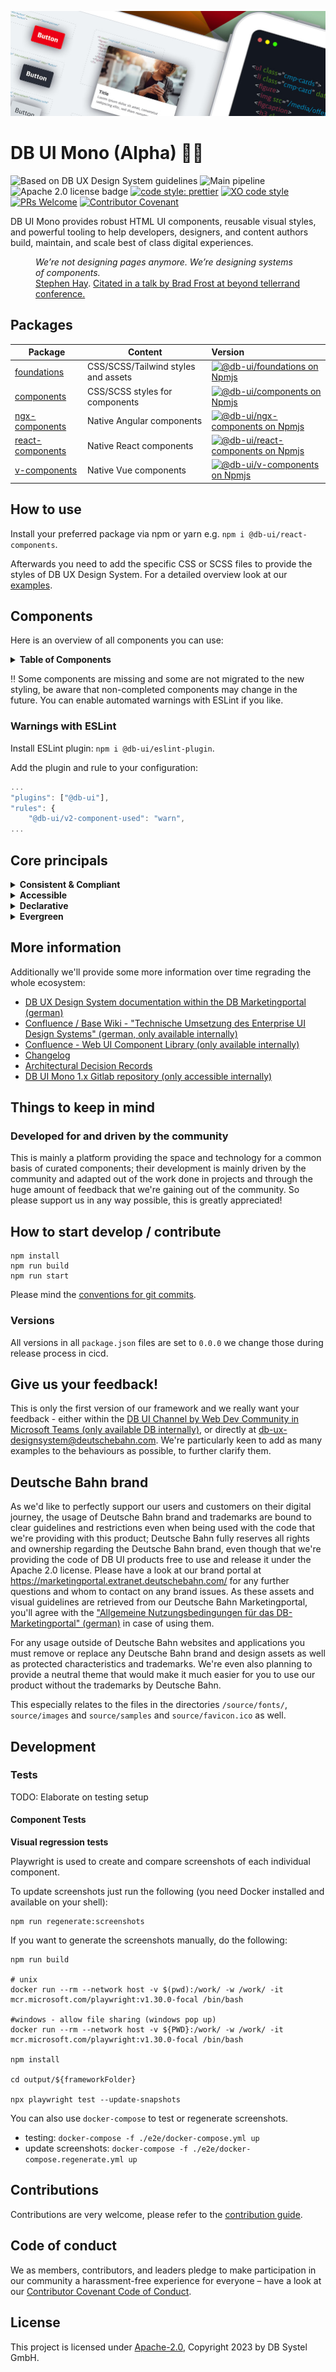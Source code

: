 <!-- markdownlint-configure-file { "MD013": false, "MD041":false } -->
<!-- markdownlint-disable MD033 MD010 -->

<img src="docs/images/header_image_0.guetzli.jpg" alt="" srcset="docs/images/header_image_0.guetzli.2x.jpg 2x, docs/images/header_image_0.guetzli.3x.jpg 3x"> <!-- width="830" height="276" //-->

# DB UI Mono (Alpha) 🚂💖

![Based on DB UX Design System guidelines](https://img.shields.io/badge/Based%20on-DB%20Design%20System%20UX%20Guides%20%2B%20Standards-d7dce1.svg)
![Main pipeline](https://github.com/db-ui/mono/actions/workflows/default.yml/badge.svg)
![Apache 2.0 license badge](https://img.shields.io/badge/License-Apache_2.0-blue.svg)
[![code style: prettier](https://img.shields.io/badge/code_style-prettier-ff69b4.svg?style=flat-square)](https://github.com/prettier/prettier)
[![XO code style](https://img.shields.io/badge/code_style-XO-5ed9c7.svg)](https://github.com/xojs/xo)
[![PRs Welcome](https://img.shields.io/badge/PRs-welcome-brightgreen.svg?style=flat-square)](http://makeapullrequest.com)
[![Contributor Covenant](https://img.shields.io/badge/Contributor%20Covenant-2.0-4baaaa.svg)](CODE-OF-CONDUCT.md)

DB UI Mono provides robust HTML UI components, reusable visual styles, and powerful tooling to help developers,
designers, and content authors build, maintain, and scale best of class digital experiences.

<figure>
	<cite>We’re not designing pages anymore. We’re designing systems of components.</cite>
	<figcaption><a href="https://bradfrost.com/blog/post/bdconf-stephen-hay-presents-responsive-design-workflow/" target="_blank" rel="noopener noreferrer">Stephen Hay</a>. <a href="https://vimeo.com/67476280" title="Brad Frosts at beyond tellerrand conference regarding Atomic Design" target="_blank" rel="noopener noreferrer">Citated in a talk by Brad Frost at beyond tellerrand conference.</a></figcaption>
</figure>

## Packages

| Package                             | Content                             | Version                                                                                                                                                                                                              |
| ----------------------------------- | ----------------------------------- | :------------------------------------------------------------------------------------------------------------------------------------------------------------------------------------------------------------------- |
| [foundations](packages/foundations) | CSS/SCSS/Tailwind styles and assets | [![@db-ui/foundations on Npmjs](https://img.shields.io/npm/v/@db-ui/foundations.svg?color=rgb%28237%2C%2028%2C%2036%29 "npm version")](https://npmjs.com/package/@db-ui/foundations "DB UI – on NPM")                |
| [components](packages/components)   | CSS/SCSS styles for components      | [![@db-ui/components on Npmjs](https://img.shields.io/npm/v/@db-ui/components.svg?color=rgb%28237%2C%2028%2C%2036%29 "npm version")](https://npmjs.com/package/@db-ui/components "DB UI – on NPM")                   |
| [ngx-components](output/angular)    | Native Angular components           | [![@db-ui/ngx-components on Npmjs](https://img.shields.io/npm/v/@db-ui/ngx-components.svg?color=rgb%28237%2C%2028%2C%2036%29 "npm version")](https://npmjs.com/package/@db-ui/ngx-components "DB UI – on NPM")       |
| [react-components](output/react)    | Native React components             | [![@db-ui/react-components on Npmjs](https://img.shields.io/npm/v/@db-ui/react-components.svg?color=rgb%28237%2C%2028%2C%2036%29 "npm version")](https://npmjs.com/package/@db-ui/react-components "DB UI – on NPM") |
| [v-components](output/vue/vue3)     | Native Vue components               | [![@db-ui/v-components on Npmjs](https://img.shields.io/npm/v/@db-ui/v-components.svg?color=rgb%28237%2C%2028%2C%2036%29 "npm version")](https://npmjs.com/package/@db-ui/v-components "DB UI – on NPM")             |

## How to use

Install your preferred package via npm or yarn e.g. `npm i @db-ui/react-components`.

Afterwards you need to add the specific CSS or SCSS files to provide the styles of DB UX Design System.
For a detailed overview look at our [examples](examples).

## Components

Here is an overview of all components you can use:

<details>
  <summary><strong>Table of Components</strong></summary>

| Name                                                  | Category          | Inside Repo | Styling | Complete | Planned for beta |
| ----------------------------------------------------- | ----------------- | :---------: | :-----: | :------: | :--------------: |
| Accordion                                             | 04 - Data-Display |     ❌      |   ❌    |    ❌    |        ✅        |
| Alert                                                 | 05 - Feedback     |     ❌      |   ❌    |    ❌    |        ✅        |
| Avatar                                                | 04 - Data-Display |     ❌      |   ❌    |    ❌    |        ❌        |
| Backdrop                                              | 06 - Utility      |     ❌      |   ❌    |    ❌    |        ✅        |
| Badge                                                 | 05 - Feedback     |     ❌      |   ❌    |    ❌    |        ✅        |
| Bottom-Navigation                                     | 02 - Action       |     ❌      |   ❌    |    ❌    |        ❌        |
| Breadcrumbs                                           | 02 - Action       |     ❌      |   ❌    |    ❌    |        ✅        |
| [Button](packages/components/src/components/button)   | 02 - Action       |     ✅      |   v3    |    ❌    |        ✅        |
| Button-Group                                          | 02 - Action       |     ❌      |   ❌    |    ❌    |        ❌        |
| [Card](packages/components/src/components/card)       | 01 - Layout       |     ✅      |   v3    |    ❌    |        ✅        |
| Carousel                                              | 06 - Utility      |     ❌      |   ❌    |    ❌    |        ❌        |
| Checkbox                                              | 03 - Data-Input   |     ❌      |   ❌    |    ❌    |        ✅        |
| Combobox                                              | 03 - Data-Input   |     ❌      |   ❌    |    ❌    |        ❌        |
| Container                                             | 01 - Layout       |     ❌      |   ❌    |    ❌    |        ❌        |
| Date-Picker                                           | 03 - Data-Input   |     ❌      |   ❌    |    ❌    |        ❌        |
| [Divider](packages/components/src/components/divider) | 01 - Layout       |     ✅      |   v3    |    ❌    |        ✅        |
| Drawer                                                | 01 - Layout       |     ❌      |   ❌    |    ❌    |        ✅        |
| Dropdown                                              | 06 - Utility      |     ❌      |   ❌    |    ❌    |        ✅        |
| Floating-Button                                       | 02 - Action       |     ❌      |   ❌    |    ❌    |        ❌        |
| Footer                                                | 01 - Layout       |     ❌      |   ❌    |    ❌    |        ✅        |
| Grid                                                  | 01 - Layout       |     ❌      |   ❌    |    ❌    |        ✅        |
| Header                                                | 01 - Layout       |     ❌      |   ❌    |    ❌    |        ✅        |
| [Icons](packages/components/src/components/icon)      | 04 - Data-Display |     ✅      |   v3    |    ✅    |        ✅        |
| Image                                                 | 04 - Data-Display |     ❌      |   ❌    |    ❌    |        ✅        |
| Indicator                                             | 04 - Data-Display |     ❌      |   ❌    |    ❌    |        ❌        |
| Infotext                                              | 04 - Data-Display |     ❌      |   ❌    |    ❌    |        ✅        |
| [Input](packages/components/src/components/input)     | 03 - Data-Input   |     ✅      |   v3    |    ❌    |        ✅        |
| Link                                                  | 02 - Action       |     ❌      |   ❌    |    ❌    |        ✅        |
| List-Item                                             | 04 - Data-Display |     ❌      |   ❌    |    ❌    |        ✅        |
| Menu                                                  | 02 - Action       |     ❌      |   ❌    |    ❌    |        ✅        |
| Modal                                                 | 06 - Utility      |     ❌      |   ❌    |    ❌    |        ✅        |
| Notification                                          | 05 - Feedback     |     ❌      |   ❌    |    ❌    |        ✅        |
| Numbers-Field                                         | 03 - Data-Input   |     ❌      |   ❌    |    ❌    |        ❌        |
| Pagination                                            | 02 - Action       |     ❌      |   ❌    |    ❌    |        ❌        |
| Popover                                               | 06 - Utility      |     ❌      |   ❌    |    ❌    |        ❌        |
| Progress                                              | 05 - Feedback     |     ❌      |   ❌    |    ❌    |        ❌        |
| [Radio](packages/components/src/components/radio)     | 03 - Data-Input   |     ✅      |   v3    |    ❌    |        ✅        |
| Rating                                                | 03 - Data-Input   |     ❌      |   ❌    |    ❌    |        ❌        |
| Section                                               | 01 - Layout       |     ❌      |   ❌    |    ❌    |        ✅        |
| Select                                                | 03 - Data-Input   |     ❌      |   ❌    |    ❌    |        ✅        |
| Skeleton                                              | 05 - Feedback     |     ❌      |   ❌    |    ❌    |        ❌        |
| Slider                                                | 03 - Data-Input   |     ❌      |   ❌    |    ❌    |        ❌        |
| Spinner                                               | 05 - Feedback     |     ❌      |   ❌    |    ❌    |        ❌        |
| Stack/List                                            | 06 - Utility      |     ❌      |   ❌    |    ❌    |        ✅        |
| Stepper                                               | 02 - Action       |     ❌      |   ❌    |    ❌    |        ❌        |
| Switch                                                | 02 - Action       |     ❌      |   ❌    |    ❌    |        ❌        |
| Table                                                 | 04 - Data-Display |     ❌      |   ❌    |    ❌    |        ❌        |
| [Tabs](packages/components/src/components/tabs)       | 04 - Data-Display |     ✅      |   v2    |    ❌    |        ❌        |
| Tag                                                   | 04 - Data-Display |     ❌      |   ❌    |    ❌    |        ✅        |
| Text                                                  | 04 - Data-Display |     ❌      |   ❌    |    ❌    |        ✅        |
| Textarea                                              | 03 - Data-Input   |     ❌      |   ❌    |    ❌    |        ✅        |
| Timeline                                              | 04 - Data-Display |     ❌      |   ❌    |    ❌    |        ❌        |
| Time-Picker                                           | 03 - Data-Input   |     ❌      |   ❌    |    ❌    |        ❌        |
| Toggle-Button                                         | 02 - Action       |     ❌      |   ❌    |    ❌    |        ❌        |
| Tooltip                                               | 04 - Data-Display |     ❌      |   ❌    |    ❌    |        ❌        |
| Tree                                                  | 04 - Data-Display |     ❌      |   ❌    |    ❌    |        ❌        |
| Upload                                                | 03 - Data-Input   |     ❌      |   ❌    |    ❌    |        ❌        |

</details>

‼ Some components are missing and some are not migrated to the new styling, be aware that non-completed components may change in the future. You can enable automated warnings with ESLint if you like.

### Warnings with ESLint

Install ESLint plugin: `npm i @db-ui/eslint-plugin`.

Add the plugin and rule to your configuration:

```js
...
"plugins": ["@db-ui"],
"rules": {
	"@db-ui/v2-component-used": "warn",
...
```

## Core principals

<details>
  <summary><strong>
	Consistent & Compliant
	</strong></summary>

DB UI Mono is based on the [DB UX Design System](https://marketingportal.extranet.deutschebahn.com/marketingportal/Design-Anwendungen/DB-UX-Design-System/Design-fuer-Apps-Web/UI-Komponenten),
that are the guidelines for any Personenverkehr Customer and Deutsche Bahn Enterprise website and web applications.

</details>

<details>
  <summary><strong>Accessible</strong></summary>

DB UI Mono leverages semantic HTML, ARIA roles, states and properties to apply our styles wherever possible, thus
enforcing correct, accessible markup. And we're quality checking this in partnership with
the [Team Digital Accessibility](https://db.de/8pei5n).

</details>
<details>
  <summary><strong>Declarative</strong></summary>

DB UI Mono uses declarative selectors instead of visual helpers to ensure our HTML class names and structure are human
read- and understandable, lean, performant and so much easier to update.

</details>
<details>
  <summary><strong>Evergreen</strong></summary>

As [DB UX Design System](https://marketingportal.extranet.deutschebahn.com/marketingportal/Design-Anwendungen/DB-UX-Design-System/Design-fuer-Apps-Web/UI-Komponenten) evolves, so does DB UI
Mono, meaning apps only need to keep their DB UI Mono package updated to ensure the latest look and feel.

</details>

## More information

Additionally we'll provide some more information over time regrading the whole ecosystem:

-   [DB UX Design System documentation within the DB Marketingportal (german)](https://marketingportal.extranet.deutschebahn.com/marketingportal/Design-Anwendungen/DB-UX-Design-System/Design-fuer-Apps-Web/UI-Komponenten)
-   [Confluence / Base Wiki - "Technische Umsetzung des Enterprise UI Design Systems" (german, only available internally)](https://db.de/pu8moh)
-   [Confluence - Web UI Component Library (only available internally)](https://db.de/1tyr73)
-   [Changelog](https://github.com/db-ui/core/blob/main/CHANGELOG.md)
-   [Architectural Decision Records](https://github.com/db-ui/core/tree/main/docs/adr)
-   [DB UI Mono 1.x Gitlab repository (only accessible internally)](https://db.de/4cwtyn/)

## Things to keep in mind

### Developed for and driven by the community

This is mainly a platform providing the space and technology for a common basis of curated components; their development
is mainly driven by the community and adapted out of the work done in projects and through the huge amount of feedback
that we're gaining out of the community. So please support us in any way possible, this is greatly appreciated!

## How to start develop / contribute

```shell
npm install
npm run build
npm run start
```

Please mind the [conventions for git commits](/docs/conventions.adoc#user-content-git-commits-conventions).

### Versions

All versions in all `package.json` files are set to `0.0.0` we change those during release process in cicd.

<!-- markdownlint-disable MD026 -->

## Give us your feedback!

<!-- markdownlint-disable MD026 -->

<!-- markdownlint-disable MD033 -->

This is only the first version of our framework and we really want your feedback - either within
the <a href="https://db.de/krnm74" target="_blank" rel="noopener noreferrer">DB UI Channel by Web Dev Community in
Microsoft Teams (only available DB internally)</a>, or directly
at [db-ux-designsystem@deutschebahn.com](mailto:db-ux-designsystem@deutschebahn.com). <!-- markdownlint-disable MD033 -->
We're particularly keen to add as many examples to the behaviours as possible, to further clarify them.

## Deutsche Bahn brand

As we'd like to perfectly support our users and customers on their digital journey, the usage of Deutsche Bahn brand and
trademarks are bound to clear guidelines and restrictions even when being used with the code that we're providing with
this product; Deutsche Bahn fully reserves all rights and ownership regarding the Deutsche Bahn brand, even though that
we're providing the code of DB UI products free to use and release it under the Apache 2.0 license.
Please have a look at our brand portal at <https://marketingportal.extranet.deutschebahn.com/> for any further questions
and whom to contact on any brand issues. As these assets and visual guidelines are retrieved from our Deutsche Bahn
Marketingportal, you'll agree with
the ["Allgemeine Nutzungsbedingungen für das DB-Marketingportal" (german)](https://marketingportal.extranet.deutschebahn.com/marketingportal/Nutzungsbedingungen-9702684#)
in case of using them.

For any usage outside of Deutsche Bahn websites and applications you must remove or replace any Deutsche Bahn brand and
design assets as well as protected characteristics and trademarks. We're even also planning to provide a neutral theme
that would make it much easier for you to use our product without the trademarks by Deutsche Bahn.

This especially relates to the files in the directories `/source/fonts/`, `source/images` and `source/samples`
and `source/favicon.ico` as well.

## Development

### Tests

TODO: Elaborate on testing setup

#### Component Tests

**Visual regression tests**

Playwright is used to create and compare screenshots of each individual component.

To update screenshots just run the following (you need Docker installed and available on your shell):

```shell
npm run regenerate:screenshots
```

If you want to generate the screenshots manually, do the following:

```shell
npm run build

# unix
docker run --rm --network host -v $(pwd):/work/ -w /work/ -it mcr.microsoft.com/playwright:v1.30.0-focal /bin/bash

#windows - allow file sharing (windows pop up)
docker run --rm --network host -v ${PWD}:/work/ -w /work/ -it mcr.microsoft.com/playwright:v1.30.0-focal /bin/bash

npm install

cd output/${frameworkFolder}

npx playwright test --update-snapshots
```

You can also use `docker-compose` to test or regenerate screenshots.

-   testing: `docker-compose -f ./e2e/docker-compose.yml up`
-   update screenshots: `docker-compose -f ./e2e/docker-compose.regenerate.yml up`

## Contributions

Contributions are very welcome, please refer to the [contribution guide](CONTRIBUTING.md).

## Code of conduct

We as members, contributors, and leaders pledge to make participation in our
community a harassment-free experience for everyone – have a look at
our [Contributor Covenant Code of Conduct](CODE-OF-CONDUCT.md).

## License

This project is licensed under [Apache-2.0](LICENSE), Copyright 2023 by DB Systel GmbH.
